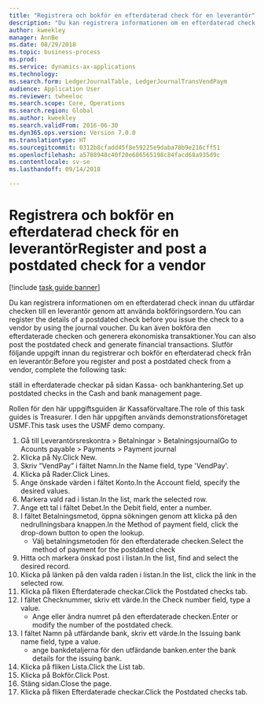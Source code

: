 ```yaml
--- 
title: "Registrera och bokför en efterdaterad check för en leverantör"
description: "Du kan registrera informationen om en efterdaterad check innan du utfärdar checken till en leverantör genom att använda bokföringsordern."
author: kweekley
manager: AnnBe
ms.date: 08/29/2018
ms.topic: business-process
ms.prod: 
ms.service: dynamics-ax-applications
ms.technology: 
ms.search.form: LedgerJournalTable, LedgerJournalTransVendPaym
audience: Application User
ms.reviewer: twheeloc
ms.search.scope: Core, Operations
ms.search.region: Global
ms.author: kweekley
ms.search.validFrom: 2016-06-30
ms.dyn365.ops.version: Version 7.0.0
ms.translationtype: HT
ms.sourcegitcommit: 0312b8cfadd45f8e59225e9daba78b9e216cff51
ms.openlocfilehash: a5788948c40f20e686565198c84facd68a935d9c
ms.contentlocale: sv-se
ms.lasthandoff: 09/14/2018

---
```

# <a name="register-and-post-a-postdated-check-for-a-vendor"></a><span data-ttu-id="d1e63-103">Registrera och bokför en efterdaterad check för en leverantör</span><span class="sxs-lookup"><span data-stu-id="d1e63-103">Register and post a postdated check for a vendor</span></span>

[!include [task guide banner](../../includes/task-guide-banner.md)]

<span data-ttu-id="d1e63-104">Du kan registrera informationen om en efterdaterad check innan du utfärdar checken till en leverantör genom att använda bokföringsordern.</span><span class="sxs-lookup"><span data-stu-id="d1e63-104">You can register the details of a postdated check before you issue the check to a vendor by using the journal voucher.</span></span> <span data-ttu-id="d1e63-105">Du kan även bokföra den efterdaterade checken och generera ekonomiska transaktioner.</span><span class="sxs-lookup"><span data-stu-id="d1e63-105">You can also post the postdated check and generate financial transactions.</span></span> <span data-ttu-id="d1e63-106">Slutför följande uppgift innan du registrerar och bokför en efterdaterad check från en leverantör:</span><span class="sxs-lookup"><span data-stu-id="d1e63-106">Before you register and post a postdated check from a vendor, complete the following task:</span></span> 

<span data-ttu-id="d1e63-107">ställ in efterdaterade checkar på sidan Kassa- och bankhantering.</span><span class="sxs-lookup"><span data-stu-id="d1e63-107">Set up postdated checks in the Cash and bank management page.</span></span> 



<span data-ttu-id="d1e63-108">Rollen för den här uppgiftsguiden är Kassaförvaltare.</span><span class="sxs-lookup"><span data-stu-id="d1e63-108">The role of this task guides is Treasurer.</span></span> <span data-ttu-id="d1e63-109">I den här uppgiften används demonstrationsföretaget USMF.</span><span class="sxs-lookup"><span data-stu-id="d1e63-109">This task uses the USMF demo company.</span></span>

1. <span data-ttu-id="d1e63-110">Gå till Leverantörsreskontra > Betalningar > Betalningsjournal</span><span class="sxs-lookup"><span data-stu-id="d1e63-110">Go to Acounts payable > Payments > Payment journal</span></span>
2. <span data-ttu-id="d1e63-111">Klicka på Ny.</span><span class="sxs-lookup"><span data-stu-id="d1e63-111">Click New.</span></span>
3. <span data-ttu-id="d1e63-112">Skriv ”VendPay” i fältet Namn.</span><span class="sxs-lookup"><span data-stu-id="d1e63-112">In the Name field, type 'VendPay'.</span></span>
4. <span data-ttu-id="d1e63-113">Klicka på Rader.</span><span class="sxs-lookup"><span data-stu-id="d1e63-113">Click Lines.</span></span>
5. <span data-ttu-id="d1e63-114">Ange önskade värden i fältet Konto.</span><span class="sxs-lookup"><span data-stu-id="d1e63-114">In the Account field, specify the desired values.</span></span>
6. <span data-ttu-id="d1e63-115">Markera vald rad i listan.</span><span class="sxs-lookup"><span data-stu-id="d1e63-115">In the list, mark the selected row.</span></span>
7. <span data-ttu-id="d1e63-116">Ange ett tal i fältet Debet.</span><span class="sxs-lookup"><span data-stu-id="d1e63-116">In the Debit field, enter a number.</span></span>
8. <span data-ttu-id="d1e63-117">I fältet Betalningsmetod, öppna sökningen genom att klicka på den nedrullningsbara knappen.</span><span class="sxs-lookup"><span data-stu-id="d1e63-117">In the Method of payment field, click the drop-down button to open the lookup.</span></span>
    * <span data-ttu-id="d1e63-118">Välj betalningsmetoden för den efterdaterade checken.</span><span class="sxs-lookup"><span data-stu-id="d1e63-118">Select the method of payment for the postdated check</span></span>  
9. <span data-ttu-id="d1e63-119">Hitta och markera önskad post i listan.</span><span class="sxs-lookup"><span data-stu-id="d1e63-119">In the list, find and select the desired record.</span></span>
10. <span data-ttu-id="d1e63-120">Klicka på länken på den valda raden i listan.</span><span class="sxs-lookup"><span data-stu-id="d1e63-120">In the list, click the link in the selected row.</span></span>
11. <span data-ttu-id="d1e63-121">Klicka på fliken Efterdaterade checkar.</span><span class="sxs-lookup"><span data-stu-id="d1e63-121">Click the Postdated checks tab.</span></span>
12. <span data-ttu-id="d1e63-122">I fältet Checknummer, skriv ett värde.</span><span class="sxs-lookup"><span data-stu-id="d1e63-122">In the Check number field, type a value.</span></span>
    * <span data-ttu-id="d1e63-123">Ange eller ändra numret på den efterdaterade checken.</span><span class="sxs-lookup"><span data-stu-id="d1e63-123">Enter or modify the number of the postdated check.</span></span>  
13. <span data-ttu-id="d1e63-124">I fältet Namn på utfärdande bank, skriv ett värde.</span><span class="sxs-lookup"><span data-stu-id="d1e63-124">In the Issuing bank name field, type a value.</span></span>
    * <span data-ttu-id="d1e63-125">ange bankdetaljerna för den utfärdande banken.</span><span class="sxs-lookup"><span data-stu-id="d1e63-125">enter the bank details for the issuing bank.</span></span>  
14. <span data-ttu-id="d1e63-126">Klicka på fliken Lista.</span><span class="sxs-lookup"><span data-stu-id="d1e63-126">Click the List tab.</span></span>
15. <span data-ttu-id="d1e63-127">Klicka på Bokför.</span><span class="sxs-lookup"><span data-stu-id="d1e63-127">Click Post.</span></span>
16. <span data-ttu-id="d1e63-128">Stäng sidan.</span><span class="sxs-lookup"><span data-stu-id="d1e63-128">Close the page.</span></span>
17. <span data-ttu-id="d1e63-129">Klicka på fliken Efterdaterade checkar.</span><span class="sxs-lookup"><span data-stu-id="d1e63-129">Click the Postdated checks tab.</span></span>


